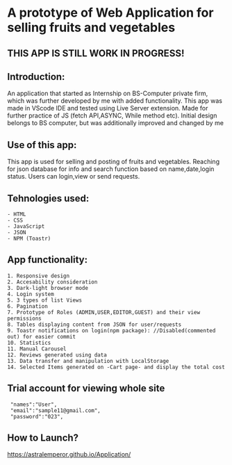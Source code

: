 # A prototype of Web Application for selling fruits and vegetables

## THIS APP IS STILL WORK IN PROGRESS!

## Introduction:
An application that started as Internship on BS-Computer private firm, which was further developed by me with added functionality.
This app was made in VScode IDE and tested using Live Server extension. Made for further practice of JS (fetch API,ASYNC, While method etc).
Initial design belongs to BS computer, but was additionally improved and changed by me

## Use of this app:
This app is used for selling and posting of fruits and vegetables. Reaching for json database for info and search function based on name,date,login status. Users can login,view or send requests.


## Tehnologies used:
    - HTML
    - CSS
    - JavaScript
    - JSON
    - NPM (Toastr)

## App functionality:
    1. Responsive design
    2. Accesability consideration
    3. Dark-light browser mode
    4. Login system
    5. 3 types of list Views
    6. Pagination
    7. Prototype of Roles (ADMIN,USER,EDITOR,GUEST) and their view permissions
    8. Tables displaying content from JSON for user/requests
    9. Toastr notifications on login(npm package): //Disabled(commented out) for easier commit
    10. Statistics
    11. Manual Carousel
    12. Reviews generated using data
    13. Data transfer and manipulation with LocalStorage
    14. Selected Items generated on -Cart page- and display the total cost

## Trial account for viewing whole site
     "names":"User",
     "email":"sample11@gmail.com",
     "password":"023",

## How to Launch?
https://astralemperor.github.io/Application/
